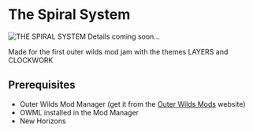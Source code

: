 # The Spiral System
![THE SPIRAL SYSTEM](https://user-images.githubusercontent.com/85829661/212738104-c77d9696-27da-48a7-a3cf-054317c2075a.png)
Details coming soon...

Made for the first outer wilds mod jam with the themes LAYERS and CLOCKWORK
## Prerequisites
- Outer Wilds Mod Manager (get it from the [Outer Wilds Mods](https://outerwildsmods.com/) website)
- OWML installed in the Mod Manager
- New Horizons


